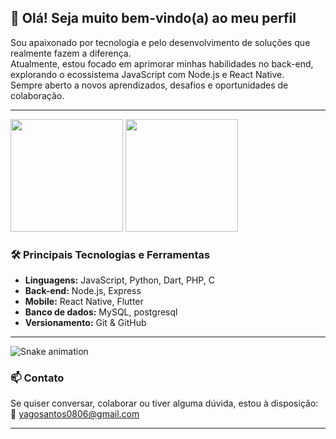 ## 👋 Olá! Seja muito bem-vindo(a) ao meu perfil

Sou apaixonado por tecnologia e pelo desenvolvimento de soluções que realmente fazem a diferença.  
Atualmente, estou focado em aprimorar minhas habilidades no back-end, explorando o ecossistema JavaScript com Node.js e React Native.  
Sempre aberto a novos aprendizados, desafios e oportunidades de colaboração.

---

<div>
  <img height="180em" src="https://github-readme-stats.vercel.app/api?username=yagoSantos32&show_icons=true&theme=midnight-purple&&hide=stars"/>
  <img height="180em" src="https://github-readme-stats.vercel.app/api/top-langs/?username=yagoSantos32&layout=compact&theme=midnight-purple"/>
</div>

### 🛠️ Principais Tecnologias e Ferramentas

- **Linguagens:** JavaScript, Python, Dart, PHP, C  
- **Back-end:** Node.js, Express  
- **Mobile:** React Native, Flutter  
- **Banco de dados:** MySQL, postgresql 
- **Versionamento:** Git & GitHub

---

![Snake animation]()

### 📫 Contato

Se quiser conversar, colaborar ou tiver alguma dúvida, estou à disposição:  
📧 yagosantos0806@gmail.com

---
